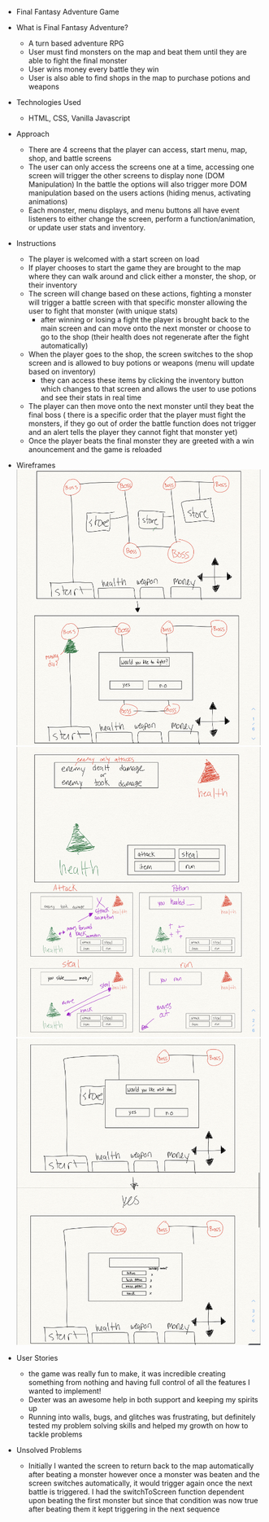 - Final Fantasy Adventure Game

- What is Final Fantasy Adventure?
    - A turn based adventure RPG 
    - User must find monsters on the map and beat them until they are able to fight the final monster
    - User wins money every battle they win
    - User is also able to find shops in the map to purchase potions and weapons 

- Technologies Used 
    - HTML, CSS, Vanilla Javascript

- Approach 
    - There are 4 screens that the player can access, start menu, map, shop, and battle screens
    - The user can only access the screens one at a time, accessing one screen will trigger the other screens to display none (DOM Manipulation)
    In the battle the options will also trigger more DOM manipulation based on the users actions (hiding menus, activating animations)
    - Each monster, menu displays, and menu buttons all have event listeners to either change the screen, perform a function/animation, or update user stats and inventory.

- Instructions
    - The player is welcomed with a start screen on load
    - If player chooses to start the game they are brought to the map where they can walk around and 
    click either a monster, the shop, or their inventory
    - The screen will change based on these actions, fighting a monster will trigger a battle screen with that specific monster allowing the user to fight that monster (with unique stats) 
        - after winning or losing a fight the player is brought back to the main screen and can move onto the next monster or choose to go to the shop (their health does not regenerate after the fight automatically)
    - When the player goes to the shop, the screen switches to the shop screen and is allowed to buy potions or weapons (menu will update based on inventory)
        - they can access these items by clicking the inventory button which changes to that screen and allows the user to use potions and see their stats in real time
    - The player can then move onto the next monster until they beat the final boss (
        there is a specific order that the player must fight the monsters, if they go out of order the battle function does not trigger and an alert tells the player they cannot fight that monster yet)
    - Once the player beats the final monster they are greeted with a win anouncement and the game is reloaded


- Wireframes
![Global Map](./wireframes/map-and-fight.jpeg)
![Fight Sequence](./wireframes/fight.jpeg)
![Global Map](./wireframes/shop.jpeg)

- User Stories
    - the game was really fun to make, it was incredible creating something from nothing and having full control of all the features I wanted to implement!
    - Dexter was an awesome help in both support and keeping my spirits up
    - Running into walls, bugs, and glitches was frustrating, but definitely tested my problem solving skills and helped my growth on how to tackle problems 
    
- Unsolved Problems
    - Initially I wanted the screen to return back to the map automatically after beating a monster however once a monster was beaten and the screen switches automatically, it would trigger again once the next battle is triggered. I had the switchToScreen function dependent upon beating the first monster but since that condition was now true after beating them it kept triggering in the next sequence